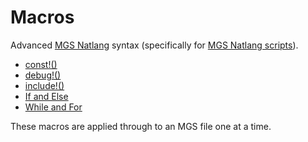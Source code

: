 # Macros

Advanced [MGS Natlang](../../mgs/mgs_natlang) syntax (specifically for [MGS Natlang scripts](../../mgs/scripts_mgs)).

- [const!()](../../mgs/advanced_syntax/const_) 
- [debug!()](../../mgs/advanced_syntax/debug_)
- [include!()](../../mgs/advanced_syntax/include_)
- [If and Else](../../mgs/advanced_syntax/if_and_else)
- [While and For](../../mgs/advanced_syntax/while_and_for)

These macros are applied through to an MGS file one at a time.
